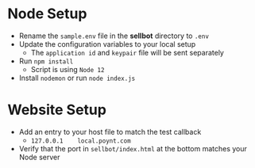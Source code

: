 # Node Setup

* Rename the `sample.env` file in the **sellbot** directory to `.env`
* Update the configuration variables to your local setup
	* The `application id` and `keypair` file will be sent separately
* Run `npm install`
	* Script is using `Node 12`
* Install `nodemon` or run `node index.js`


# Website Setup
* Add an entry to your host file to match the test callback
	* `127.0.0.1	local.poynt.com`
* Verify that the port in `sellbot/index.html` at the bottom matches your Node server 
